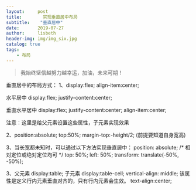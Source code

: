 ```yaml
---
layout:     post
title:        实现垂直居中布局
subtitle:    "垂直居中"
date:       2019-07-27
author:     lisbeth
header-img: img/img_six.jpg
catalog: true
tags:
    - 布局
---
```

>我始终坚信越努力越幸运，加油，未来可期！

垂直居中的布局方式：
1、display:flex;
   align-item:center;

水平居中
display:flex;
justify-content:center;

垂直水平居中
display:flex;
    justify-content:center;
    align-item:center;

   注意：这里是给父元素设置这些属性，子元素实现效果

2、position:absolute;
   top:50%;
   margin-top:-height/2;
(前提要知道自身宽高)

3、当长宽都未知时，可以通过以下方法实现垂直居中：
position: absolute; /* 相对定位或绝对定位均可 */
top: 50%;
left: 50%;
transform: translate(-50%, -50%);

3、父元素
    display:table;
 子元素
display:table-cell;
vertical-align: middle; 该属性是定义行内元素垂直对齐的，只有行内元素会生效。
text-align:center;


[]()
